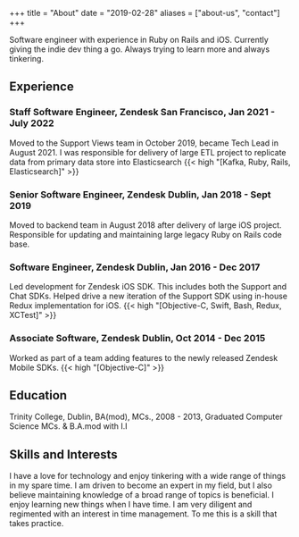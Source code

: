 +++
title = "About"
date = "2019-02-28"
aliases = ["about-us", "contact"]
+++

Software engineer with experience in Ruby on Rails and iOS. Currently giving the indie dev thing a go. Always trying to learn more and always tinkering.
## Experience

### Staff Software Engineer, Zendesk San Francisco, Jan 2021 - July 2022 
Moved to the Support Views team in October 2019, became Tech Lead in August 2021. I was responsible for delivery of large ETL project to replicate data from primary data store into Elasticsearch {{< high "[Kafka, Ruby, Rails, Elasticsearch]" >}} 

### Senior Software Engineer, Zendesk Dublin, Jan 2018 - Sept 2019 
Moved to backend team in August 2018 after delivery of large iOS project. Responsible for updating and maintaining large legacy Ruby on Rails code base.

### Software Engineer, Zendesk Dublin, Jan 2016 - Dec 2017 
Led development for Zendesk iOS SDK. This includes both the Support and Chat SDKs. Helped drive a new iteration of the Support SDK using in-house Redux implementation for iOS. {{< high "[Objective-C, Swift, Bash, Redux, XCTest]" >}}

### Associate Software, Zendesk Dublin, Oct 2014 - Dec 2015 
Worked as part of a team adding features to the newly released Zendesk Mobile SDKs. {{< high "[Objective-C]" >}}

## Education

Trinity College, Dublin, BA(mod), MCs., 2008 - 2013, Graduated Computer Science MCs. & B.A.mod with I.I

## Skills and Interests

I have a love for technology and enjoy tinkering with a wide range of things in my spare time. I am driven to become an expert in my field, but I also believe maintaining knowledge of a broad range of topics is beneficial. I enjoy learning new things when I have time. I am very diligent and regimented with an interest in time management. To me this is a skill that takes practice.
